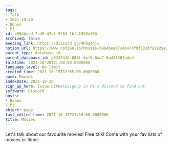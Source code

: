```yaml
---
tags:
- Talk
- 2021-10-20
- Bones
- Pi
id: b964bead-7c40-47df-9f53-1bfa1929e303
archived: false
meeting_link: https://discord.gg/9Kbq4djs
notion_url: https://www.notion.so/Movies-b964bead7c4047df9f531bfa1929e303
parent_type: database_id
parent_database_id: e9339446-880f-4ef0-8ad7-8ad1f507dded
talktime: 2021-10-20T21:00:00.0000000
language_level: No limit
created_time: 2021-10-15T12:55:00.0000000
name: Movies
indexDate: 2021-10-20
sign_up_here: Issue pi#helpsignup in Pi's discord to find out.
software: Discord
hosts:
- Bones
- Pi
object: page
last_edited_time: 2021-10-16T21:18:00.0000000
title: Movies
---
```


Let's talk about our favourite movies!
Free talk! Come with your fav lists of movies or films!


